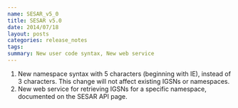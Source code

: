 ```yaml
---
name: SESAR_v5_0
title: SESAR v5.0
date: 2014/07/18
layout: posts
categories: release_notes
tags: 
summary: New user code syntax, New web service
---
```



1. New namespace syntax with 5 characters (beginning with IE), instead of 3 characters. This change will not affect existing IGSNs or namespaces.
2. New web service for retrieving IGSNs for a specific namespace, documented on the SESAR API page.
